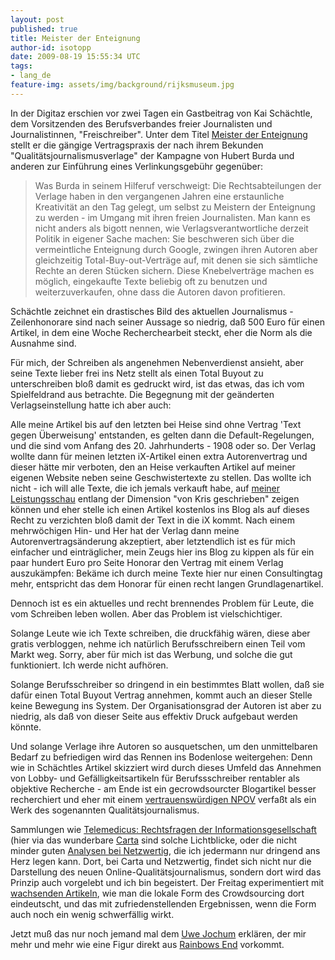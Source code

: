 ```yaml
---
layout: post
published: true
title: Meister der Enteignung
author-id: isotopp
date: 2009-08-19 15:55:34 UTC
tags:
- lang_de
feature-img: assets/img/background/rijksmuseum.jpg
---
```

In der Digitaz erschien vor zwei Tagen ein Gastbeitrag von Kai Schächtle, dem Vorsitzenden des Berufsverbandes freier Journalisten und Journalistinnen, "Freischreiber". Unter dem Titel <a href='http://www.taz.de/1/archiv/print-archiv/printressorts/digi-artikel/?ressort=fl&dig=2009%2F08%2F17%2Fa0119&cHash=1419c6d3f5'>Meister der Enteignung</a> stellt er die gängige Vertragspraxis der nach ihrem Bekunden "Qualitätsjournalismusverlage" der Kampagne von Hubert Burda und anderen zur Einführung eines Verlinkungsgebühr gegenüber: <blockquote>Was Burda in seinem Hilferuf verschweigt: Die Rechtsabteilungen der Verlage haben in den vergangenen Jahren eine erstaunliche Kreativität an den Tag gelegt, um selbst zu Meistern der Enteignung zu werden - im Umgang mit ihren freien Journalisten. Man kann es nicht anders als bigott nennen, wie Verlagsverantwortliche derzeit Politik in eigener Sache machen: Sie beschweren sich über die vermeintliche Enteignung durch Google, zwingen ihren Autoren aber gleichzeitig Total-Buy-out-Verträge auf, mit denen sie sich sämtliche Rechte an deren Stücken sichern. Diese Knebelverträge machen es möglich, eingekaufte Texte beliebig oft zu benutzen und weiterzuverkaufen, ohne dass die Autoren davon profitieren.</blockquote> Schächtle zeichnet ein drastisches Bild des aktuellen Journalismus - Zeilenhonorare sind nach seiner Aussage so niedrig, daß 500 Euro für einen Artikel, in dem eine Woche Recherchearbeit steckt, eher die Norm als die Ausnahme sind.
<br />

Für mich, der Schreiben als angenehmen Nebenverdienst ansieht, aber seine Texte lieber frei ins Netz stellt als einen Total Buyout zu unterschreiben bloß damit es gedruckt wird, ist das etwas, das ich vom Spielfeldrand aus betrachte. Die Begegnung mit der geänderten Verlagseinstellung hatte ich aber auch: 

Alle meine Artikel bis auf den letzten bei Heise sind ohne Vertrag 'Text gegen Überweisung' entstanden, es gelten dann die Default-Regelungen, und die sind vom Anfang des 20. Jahrhunderts - 1908 oder so. Der Verlag wollte dann für meinen letzten iX-Artikel einen extra Autorenvertrag und dieser hätte mir verboten, den an Heise verkauften Artikel auf meiner eigenen Website neben seine Geschwistertexte zu stellen. Das wollte ich nicht - ich will alle Texte, die ich jemals verkauft habe, auf <a href='http://kris.koehntopp.de/artikel/'>meiner Leistungsschau</a> entlang der Dimension "von Kris geschrieben" zeigen können und eher stelle ich einen Artikel kostenlos ins Blog als auf dieses Recht zu verzichten bloß damit der Text in die iX kommt. Nach einem mehrwöchigen Hin- und Her hat der Verlag dann meine Autorenvertragsänderung akzeptiert, aber letztendlich ist es für mich einfacher und einträglicher, mein Zeugs hier ins Blog zu kippen als für ein paar hundert Euro pro Seite Honorar den Vertrag mit einem Verlag auszukämpfen: Bekäme ich durch meine Texte hier nur einen Consultingtag mehr, entspricht das dem Honorar für einen recht langen Grundlagenartikel.

Dennoch ist es ein aktuelles und recht brennendes Problem für Leute, die vom Schreiben leben wollen. Aber das Problem ist vielschichtiger.

Solange Leute wie ich Texte schreiben, die druckfähig wären, diese aber gratis verbloggen, nehme ich natürlich Berufsschreibern einen Teil vom Markt weg. Sorry, aber für mich ist das Werbung, und solche die gut funktioniert. Ich werde nicht aufhören.

Solange Berufsschreiber so dringend in ein bestimmtes Blatt wollen, daß sie dafür einen Total Buyout Vertrag annehmen, kommt auch an dieser Stelle keine Bewegung ins System. Der Organisationsgrad der Autoren ist aber zu niedrig, als daß von dieser Seite aus effektiv Druck aufgebaut werden könnte.

Und solange Verlage ihre Autoren so ausquetschen, um den unmittelbaren Bedarf zu befriedigen wird das Rennen ins Bodenlose weitergehen: Denn wie in Schächtles Artikel skizziert wird durch dieses Umfeld das Annehmen von Lobby- und Gefälligkeitsartikeln für Berufssschreiber rentabler als objektive Recherche - am Ende ist ein gecrowdsourcter Blogartikel besser recherchiert und eher mit einem <a href='http://de.wikipedia.org/wiki/Wikipedia:NPOV'>vertrauenswürdigen NPOV</a> verfaßt als ein Werk des sogenannten Qualitätsjournalismus.

Sammlungen wie <a href='http://carta.info/autor/telemedicus/'>Telemedicus: Rechtsfragen der Informationsgesellschaft</a> (hier via das wunderbare <a href='http://carta.info/'>Carta</a> sind solche Lichtblicke, oder die nicht minder guten <a href='http://netzwertig.com/category/analysen/'>Analysen bei Netzwertig</a>, die ich jedermann nur dringend ans Herz legen kann. Dort, bei Carta und Netzwertig, findet sich nicht nur die Darstellung des neuen Online-Qualitätsjournalismus, sondern dort wird das Prinzip auch vorgelebt und ich bin begeistert. Der Freitag experimentiert mit <a href='http://www.freitag.de/community/blogs/streifzug/wachsende-artikel'>wachsenden Artikeln</a>, wie man die lokale Form des Crowdsourcing dort eindeutscht, und das mit zufriedenstellenden Ergebnissen, wenn die Form auch noch ein wenig schwerfällig wirkt.

Jetzt muß das nur noch jemand mal dem <a href='http://www.digitalbrainstorming.ch/multimedia/audio/uwe-jochum'>Uwe Jochum</a> erklären, der mir mehr und mehr wie eine Figur direkt aus <a href='http://www.amazon.de/Rainbows-End-Vernor-Vinge/dp/0812536363/'>Rainbows End</a> vorkommt.
